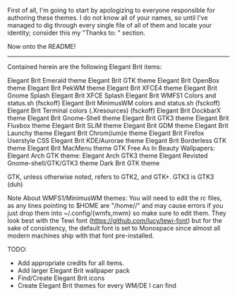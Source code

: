
First of all, I'm going to start by apologizing to everyone responsible
for authoring these themes.  I do not know all of your names, so until
I've managed to dig through every single file of all of them and locate
your identity; consider this my "Thanks to: <you>" section.

Now onto the README!

------------------------------------------------------------------------

Contained herein are the following Elegant Brit items:

Elegant Brit Emerald theme
Elegant Brit GTK theme
Elegant Brit OpenBox theme
Elegant Brit PekWM theme
Elegant Brit XFCE4 theme
Elegant Brit Gnome Splash
Elegant Brit XFCE Splash
Elegant Brit WMFS1 Colors and status.sh (fsckoff)
Elegant Brit MinimusWM colors and status.sh (fsckoff)
Elegant Brit Terminal colors (.Xresources) (fsckoff)
Elegant Brit DockbarX theme
Elegant Brit Gnome-Shell theme
Elegant Brit GTK3 theme
Elegant Brit Fluxbox theme
Elegant Brit SLiM theme
Elegant Brit GDM theme
Elegant Brit Launchy theme
Elegant Brit Chrom(ium)e theme
Elegant Brit Firefox Userstyle CSS
Elegant Brit KDE/Aurorae theme
Elegant Brit Borderless GTK theme
Elegant Brit MacMenu theme GTK
Free As In Beauty Wallpapers:
Elegant Arch GTK theme:
Elegant Arch GTK3 theme
Elegant Revisted Gnome-shell/GTK/GTK3 theme
Dark Brit GTK theme

GTK, unless otherwise noted, refers to GTK2, and GTK+.  GTK3 is GTK3 (duh)

Note About WMFS1/MinimusWM themes: 
You will need to edit the rc files, as any lines pointing to $HOME are 
"/home/<yourname>/" and may cause errors if you just drop them into 
~/.config/{wmfs,mwm} so make sure to edit them.  They look best with the
Tewi font (https://github.com/lucy/tewi-font) but for the sake of 
consistency, the default font is set to Monospace since almost all modern
machines ship with that font pre-installed.

TODO:

- Add appropriate credits for all items.
- Add larger Elegant Brit wallpaper pack
- Find/Create Elegant Brit icons
- Create Elegant Brit themes for every WM/DE I can find

